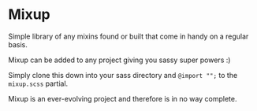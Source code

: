 # Mixup
Simple library of any mixins found or built that come in handy on a regular basis.

Mixup can be added to any project giving you sassy super powers :)

Simply clone this down into your sass directory and `@import "";` to the `mixup.scss` partial.

Mixup is an ever-evolving project and therefore is in no way complete.
